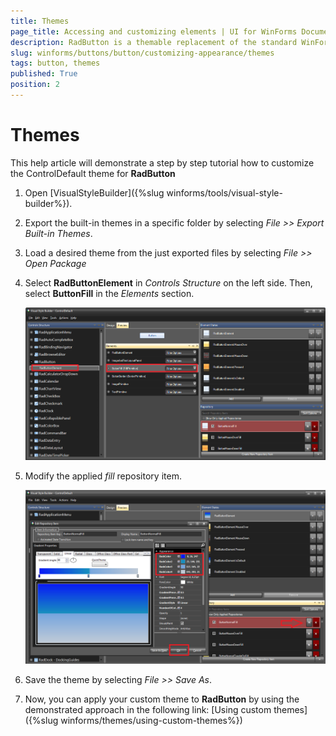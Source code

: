 ```yaml
---
title: Themes
page_title: Accessing and customizing elements | UI for WinForms Documentation
description: RadButton is a themable replacement of the standard WinForms Button. It can be clicked by using the mouse, Enter key, or Spacebar, if the button has focus. 
slug: winforms/buttons/button/customizing-appearance/themes
tags: button, themes
published: True
position: 2 
---
```


# Themes

This help article will demonstrate a step by step tutorial how to customize the ControlDefault theme for __RadButton__ 

1. Open [VisualStyleBuilder]({%slug winforms/tools/visual-style-builder%}).

1. Export the built-in themes in a specific folder by selecting *File >> Export Built-in Themes*.

1. Load a desired theme from the just exported files by selecting *File >> Open Package*

1. Select __RadButtonElement__ in *Controls Structure* on the left side. Then, select __ButtonFill__ in the *Elements* section.

	![button-customizing-appearance-themes 001](images/button-customizing-appearance-themes001.png)

1. Modify the applied *fill* repository item. 

	![button-customizing-appearance-themes 002](images/button-customizing-appearance-themes002.png)

1. Save the theme by selecting *File >> Save As*.

1. Now, you can apply your custom theme to __RadButton__ by using the demonstrated approach in the following link: [Using custom themes]({%slug winforms/themes/using-custom-themes%})